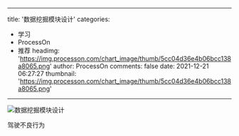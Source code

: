
---
title: '数据挖掘模块设计'
categories: 
 - 学习
 - ProcessOn
 - 推荐
headimg: 'https://img.processon.com/chart_image/thumb/5cc04d36e4b06bcc138a8065.png'
author: ProcessOn
comments: false
date: 2021-12-21 06:27:27
thumbnail: 'https://img.processon.com/chart_image/thumb/5cc04d36e4b06bcc138a8065.png'
---

<div>   
<img class="thumb" alt="数据挖掘模块设计" src="https://img.processon.com/chart_image/thumb/5cc04d36e4b06bcc138a8065.png" referrerpolicy="no-referrer">
<p>驾驶不良行为</p>  
</div>
            
